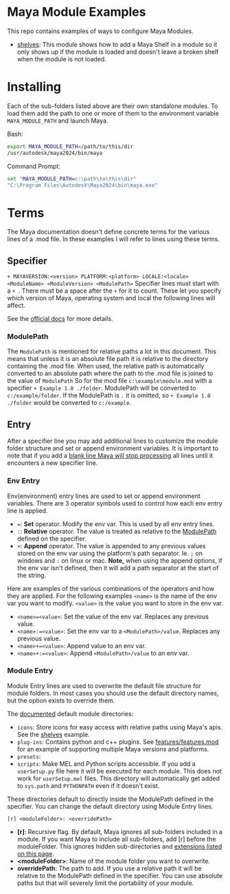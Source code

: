 # Maya Module Examples

This repo contains examples of ways to configure Maya Modules.

- [shelves](shelves): This module shows how to add a Maya Shelf in a module so it only shows up if the module is loaded and doesn't leave a broken shelf when the module is not loaded.


# Installing

Each of the sub-folders listed above are their own standalone modules. To load them add the path to one or more of them to the environment variable `MAYA_MODULE_PATH` and launch Maya.

Bash:
```bash
export MAYA_MODULE_PATH=/path/to/this/dir
/usr/autodesk/maya2024/bin/maya
```

Command Prompt:
```bat
set "MAYA_MODULE_PATH=c:\path\to\this\dir"
"C:\Program Files\Autodesk\Maya2024\bin\maya.exe"
```

# Terms

The Maya documentation doesn't define concrete terms for the various lines of a .mod file.
In these examples I will refer to lines using these terms.

## Specifier
`+ MAYAVERSION:<version> PLATFORM:<platform> LOCALE:<locale> <ModuleName> <ModuleVersion> <ModulePath>`
Specifier lines must start with a `+ `. There must be a space after the `+` for it to count.
These let you specify which version of Maya, operating system and local the following lines
will affect.

See the [official docs](https://help.autodesk.com/view/MAYAUL/2024/ENU/?guid=Maya_SDK_Distributing_Maya_Plug_ins_DistributingUsingModules_ModuleDescriptionFiles_html) for more details.

### ModulePath

The `ModulePath` is mentioned for relative paths a lot in this document. This
means that unless it is an absolute file path it is relative to the directory
containing the .mod file. When used, the relative path is automatically converted
to an absolute path where the path to the .mod file is joined to the value of
`ModulePath` So for the mod file `c:\example\module.mod` with a specifier
`+ Example 1.0 ./folder`. ModulePath will be converted to `c:/example/folder`.
If the ModulePath is `.` it is omitted, so `+ Example 1.0 ./folder` would be
converted to `c:/example`.

## Entry

After a specifier line you may add additional lines to customize the module folder
structure and set or append environment variables. It is important to note that
if you add a [blank line Maya will stop processing](gotchas/blank_lines.mod) all lines until it
encounters a new specifier line.

### Env Entry

Env(environment) entry lines are used to set or append environment variables.
There are 3 operator symbols used to control how each env entry line is applied.
- `=`: **Set** operator. Modify the env var. This is used by all env entry lines.
- `:`: **Relative** operator. The value is treated as relative to the
[ModulePath](#modulepath) defined on the specifier.
- `+`: **Append** operator. The value is appended to any previous values stored on
the env var using the platform's path separator. Ie. `;` on windows and `:` on
linux or mac. **Note,** when using the append options, if the env var isn't defined,
then it will add a path separator at the start of the string.

Here are examples of the various combinations of the operators and how they are applied.
For the following examples `<name>` is the name of the env var you want to modify.
`<value>` is the value you want to store in the env var.

- `<name>=<value>`: Set the value of the env var. Replaces any previous value.
- `<name>:=<value>`: Set the env var to a `<ModulePath>/value`. Replaces any previous value.
- `<name>+=<value>`: Append value to an env var.
- `<name>+:=<value>`: Append `<ModulePath>/value` to an env var.


### Module Entry

Module Entry lines are used to overwrite the default file structure for module folders.
In most cases you should use the default directory names, but the option exists
to override them.

The [documented](https://help.autodesk.com/view/MAYAUL/2024/ENU/?guid=Maya_SDK_Distributing_Maya_Plug_ins_DistributingUsingModules_CreatingAModulePackage_html)
default module directories:
- `icons`: Store icons for easy access with relative paths using Maya's apis. See the [shelves](shelves/README.md) example.
- `plug-ins`: Contains python and c++ plugins. See [features/features.mod](features/features.mod) for an example of supporting multiple Maya versions and platforms.
- `presets`:
- `scripts`: Make MEL and Python scripts accessible. If you add a `userSetup.py` file
here it will be executed for each module. This does not work for `userSetup.mel` files.
This directory will automatically get added to `sys.path` and `PYTHONPATH` even
if it doesn't exist.

These directories default to directly inside the ModulePath defined in the specifier.
You can change the default directory using Module Entry lines.

```
[r] <moduleFolder>: <overridePath>
```

- **[r]**: Recursive flag. By default, Maya ignores all sub-folders included in a module. If you want Maya to include all sub-folders, add [r] before the moduleFolder. This ignores hidden sub-directories and [extensions listed on this page](https://help.autodesk.com/view/MAYAUL/2024/ENU/?guid=Maya_SDK_Distributing_Maya_Plug_ins_DistributingUsingModules_ModuleDescriptionFiles_html).
- **\<moduleFolder\>**: Name of the module folder you want to overwrite.
- **overridePath**: The path to add. If you use a relative path it will be relative to the ModulePath defined in the specifier. You can use absolute paths but that will severely limit the portability of your module.
